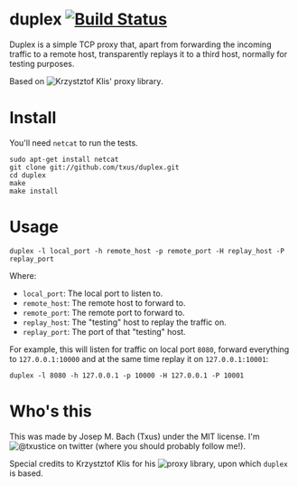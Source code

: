 # duplex [![Build Status](https://secure.travis-ci.org/txus/duplex.png)](http://travis-ci.org/txus/duplex)

Duplex is a simple TCP proxy that, apart from forwarding the incoming traffic
to a remote host, transparently replays it to a third host, normally for
testing purposes.

Based on ![Krzystztof Klis' proxy library](https://github.com/kklis/proxy).

# Install

You'll need `netcat` to run the tests.

    sudo apt-get install netcat
    git clone git://github.com/txus/duplex.git
    cd duplex
    make
    make install

# Usage

    duplex -l local_port -h remote_host -p remote_port -H replay_host -P replay_port

Where:

* `local_port`: The local port to listen to.
* `remote_host`: The remote host to forward to.
* `remote_port`: The remote port to forward to.
* `replay_host`: The "testing" host to replay the traffic on.
* `replay_port`: The port of that "testing" host.

For example, this will listen for traffic on local port `8080`, forward
everything to `127.0.0.1:10000` and at the same time replay it on
`127.0.0.1:10001`:

    duplex -l 8080 -h 127.0.0.1 -p 10000 -H 127.0.0.1 -P 10001

# Who's this

This was made by Josep M. Bach (Txus) under the MIT license. I'm
![@txustice][twitter] on twitter (where you should probably follow me!).

Special credits to Krzystztof Klis for his ![proxy][proxy] library,
upon which `duplex` is based.

[twitter]: https://twitter.com/txustice
[proxy]: https://github.com/kklis/proxy